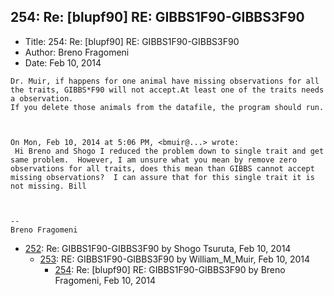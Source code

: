 ## 254: Re: [blupf90] RE: GIBBS1F90-GIBBS3F90

- Title: 254: Re: [blupf90] RE: GIBBS1F90-GIBBS3F90
- Author: Breno Fragomeni
- Date: Feb 10, 2014

```
Dr. Muir, if happens for one animal have missing observations for all the traits, GIBBS*F90 will not accept.At least one of the traits needs a observation.
If you delete those animals from the datafile, the program should run.



On Mon, Feb 10, 2014 at 5:06 PM, <bmuir@...> wrote:
 Hi Breno and Shogo I reduced the problem down to single trait and get same problem.  However, I am unsure what you mean by remove zero observations for all traits, does this mean than GIBBS cannot accept missing observations?  I can assure that for this single trait it is not missing. Bill



-- 
Breno Fragomeni 
```

- [252](0252.md): Re: GIBBS1F90-GIBBS3F90 by Shogo Tsuruta, Feb 10, 2014
    - [253](0253.md): RE: GIBBS1F90-GIBBS3F90 by William_M_Muir, Feb 10, 2014
        - [254](0254.md): Re: [blupf90] RE: GIBBS1F90-GIBBS3F90 by Breno Fragomeni, Feb 10, 2014

